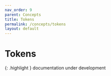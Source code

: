 ```yaml
---
nav_order: 9
parent: Concepts
title: Tokens
permalink: /concepts/tokens
layout: default
---
```

# Tokens

{: .highlight }
documentation under development
